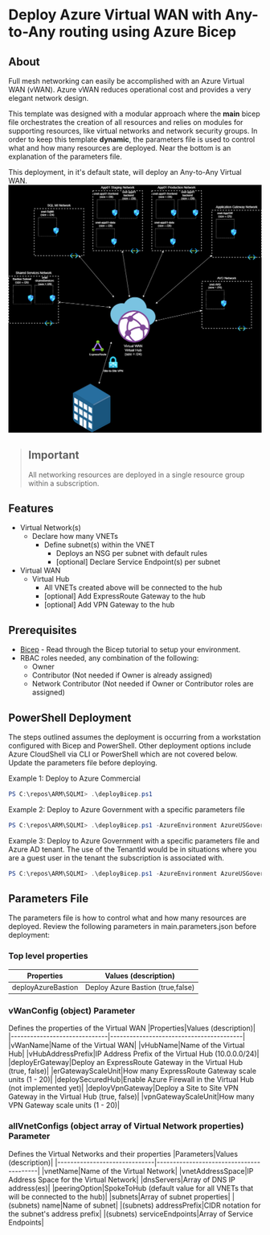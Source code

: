 # Deploy Azure Virtual WAN with Any-to-Any routing using Azure Bicep

## About

Full mesh networking can easily be accomplished with an Azure Virtual WAN (vWAN). Azure vWAN reduces operational cost and provides a very elegant network design.

This template was designed with a modular approach where the **main** bicep file orchestrates the creation of all resources and relies on modules for supporting resources, like virtual networks and network security groups. In order to keep this template **dynamic**, the parameters file is used to control what and how many resources are deployed. Near the bottom is an explanation of the parameters file.

This deployment, in it's default state, will deploy an Any-to-Any Virtual WAN.
![Virtual WAN Any-to-Any routing](topology.drawio.png)

> ## Important
>
> All networking resources are deployed in a single resource group within a  subscription.

## Features

- Virtual Network(s)
  - Declare how many VNETs
    - Define subnet(s) within the VNET
      - Deploys an NSG per subnet with default rules
      - [optional] Declare Service Endpoint(s) per subnet
- Virtual WAN
  - Virtual Hub
    - All VNETs created above will be connected to the hub
    - [optional] Add ExpressRoute Gateway to the hub
    - [optional] Add VPN Gateway to the hub

## Prerequisites

- [Bicep](https://docs.microsoft.com/en-us/azure/azure-resource-manager/templates/bicep-tutorial-create-first-bicep?tabs=azure-powershell) - Read through the Bicep tutorial to setup your environment.
- RBAC roles needed, any combination of the following:
  - Owner
  - Contributor (Not needed if Owner is already assigned)
  - Network Contributor (Not needed if Owner or Contributor roles are assigned)

## PowerShell Deployment

The steps outlined assumes the deployment is occurring from a workstation configured with Bicep and PowerShell. Other deployment options include Azure CloudShell via CLI or PowerShell which are not covered below. Update the parameters file before deploying.

Example 1: Deploy to Azure Commercial

```powershell
PS C:\repos\ARM\SQLMI> .\deployBicep.ps1
```

Example 2: Deploy to Azure Government with a specific parameters file

```powershell
PS C:\repos\ARM\SQLMI> .\deployBicep.ps1 -AzureEnvironment AzureUSGovernment -TemplateParameterFile .\main.parameters.gov.json
```

Example 3: Deploy to Azure Government with a specific parameters file and Azure AD tenant. The use of the TenantId would be in situations where you are a guest user in the tenant the subscription is associated with.

```powershell
PS C:\repos\ARM\SQLMI> .\deployBicep.ps1 -AzureEnvironment AzureUSGovernment -TemplateParameterFile .\main.parameters.gov.json -TenantId "xxxxxxxx-xxxx-xxxx-xxxxxxxxxxxx"
```

## Parameters File

The parameters file is how to control what and how many resources are deployed. Review the following parameters in main.parameters.json before deployment:

### Top level properties

|Properties|Values (description)|
|------------------------------|-----------------------------------------|
|deployAzureBastion|Deploy Azure Bastion (true,false)|

### **vWanConfig** (object) Parameter

Defines the properties of the Virtual WAN
|Properties|Values (description)|
|------------------------------|-----------------------------------------|
|vWanName|Name of the Virtual WAN|
|vHubName|Name of the Virtual Hub|
|vHubAddressPrefix|IP Address Prefix of the Virtual Hub (10.0.0.0/24)|
|deployErGateway|Deploy an ExpressRoute Gateway in the Virtual Hub (true, false)|
|erGatewayScaleUnit|How many ExpressRoute Gateway scale units (1 - 20)|
|deploySecuredHub|Enable Azure Firewall in the Virtual Hub (not implemented yet)|
|deployVpnGateway|Deploy a Site to Site VPN Gateway in the Virtual Hub (true, false)|
|vpnGatewayScaleUnit|How many VPN Gateway scale units (1 - 20)|
</br>

### **allVnetConfigs** (object array of Virtual Network properties) Parameter

Defines the Virtual Networks and their properties
|Parameters|Values (description)|
|------------------------------|-----------------------------------------|
|vnetName|Name of the Virtual Network|
|vnetAddressSpace|IP Address Space for the Virtual Network|
|dnsServers|Array of DNS IP address(es)|
|peeringOption|SpokeToHub (default value for all VNETs that will be connected to the hub)|
|subnets|Array of subnet properties|
|(subnets) name|Name of subnet|
|(subnets) addressPrefix|CIDR notation for the subnet's address prefix|
|(subnets) serviceEndpoints|Array of Service Endpoints|
